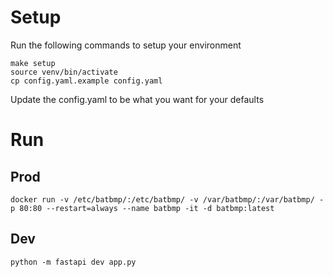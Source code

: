 # Setup
Run the following commands to setup your environment
```
make setup
source venv/bin/activate
cp config.yaml.example config.yaml
```
Update the config.yaml to be what you want for your defaults

# Run
## Prod
```
docker run -v /etc/batbmp/:/etc/batbmp/ -v /var/batbmp/:/var/batbmp/ -p 80:80 --restart=always --name batbmp -it -d batbmp:latest
```
## Dev
```
python -m fastapi dev app.py
```
